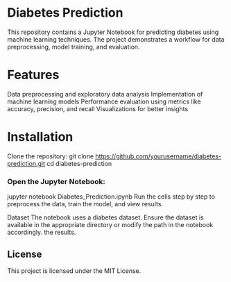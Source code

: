 # Diabetes Prediction
This repository contains a Jupyter Notebook for predicting diabetes using machine learning techniques. The project demonstrates a workflow for data preprocessing, model training, and evaluation.

# Features
Data preprocessing and exploratory data analysis
Implementation of machine learning models
Performance evaluation using metrics like accuracy, precision, and recall
Visualizations for better insights

# Installation
Clone the repository:
git clone https://github.com/yourusername/diabetes-prediction.git
cd diabetes-prediction

### Open the Jupyter Notebook:

jupyter notebook Diabetes_Prediction.ipynb
Run the cells step by step to preprocess the data, train the model, and view results.

Dataset
The notebook uses a diabetes dataset. Ensure the dataset is available in the appropriate directory or modify the path in the notebook accordingly.
the results.

## License
This project is licensed under the MIT License.
